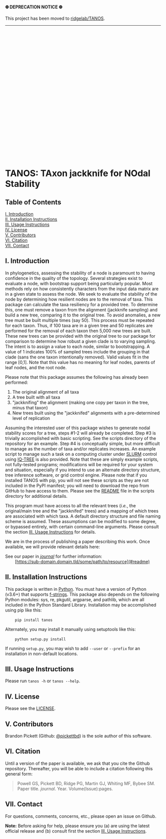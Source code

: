 **⛔ DEPRECATION NOTICE ⛔**

This project has been moved to [ridgelab/TANOS](https://github.com/ridgelab/TANOS).

---
<br /><br /><br /><br /><br /><br />
<br /><br /><br /><br /><br /><br />
<br /><br /><br /><br /><br /><br />
<br /><br /><br /><br /><br /><br />

# TANOS: TAxon jackknife for NOdal Stability

## Table of Contents
   [I. Introduction](#i-introduction)<br>
  [II. Installation Instructions](#ii-installation-instructions)<br>
 [III. Usage Instructions](#iii-usage-instructions)<br>
  [IV. License](#iv-license)<br>
  [V. Contributors](#v-contributors)<br>
 [VI. Citation](#vi-citation)<br>
[VII. Contact](#vii-contact)


## I. Introduction
In phylogenetics, assessing the stability of a node is paramount to having
confidence in the quality of the topology. Several strategies exist to evaluate
a node, with bootstrap support being particularly popular. Most methods rely on
how consistently characters from the input data matrix are in a given state to
assess the node. We seek to evaluate the stability of the node by determining how
resilient nodes are to the removal of taxa. This package can calculate the taxa
resiliency for a provided tree. To determine this, one must remove a taxon from
the alignment (jackknife sampling) and build a new tree, comparing it to the
original tree. To avoid anomalies, a new tree must be built multiple times (say
50). This process must be repeated for each taxon. Thus, if 100 taxa are in a
given tree and 50 replicates are performed for the removal of each taxon then
5,000 new trees are built. These new trees can be provided with the original tree
to our package for comparison to determine how robust a given clade is to varying
sampling. The intent is to assign a value to each node, similar to bootstrapping.
A value of 1 indicates 100% of sampled trees include the grouping in that clade
(sans the one taxon intentionally removed). Valid values fit in the range [0,1].
Note that this value has no meaning for leaf nodes, parents of leaf nodes, and
the root node.

Please note that this package assumes the following has already been performed:

1. The original alignment of all taxa
2. A tree built with all taxa
3. "jackknifing" the alignment (making one copy per taxon in the tree, minus that taxon)
4. New trees built using the "jackknifed" alignments with a pre-determined level of replication

Assuming the interested user of this package wishes to generate nodal stability
scores for a tree, steps #1-2 will already be completed. Step #3 is trivially
accomplished with basic scripting. See the scripts directory of the repository
for an example. Step #4 is conceptually simple, but more difficult to manage as
the number of taxa and/or replicates increases. An example script to manage such
a task on a computing cluster under [SLURM](https://slurm.schedmd.com) control
using [IQ-TREE](http://www.iqtree.org) is also provided. Note that these are
simply example scripts, not fully-tested programs; modifications will be required
for your system and situation, especially if you intend to use an alternate
directory structure, tree inference software, or grid control engine. Please note
that if you installed TANOS with pip, you will not see these scripts as they are
not included in the PyPI manifest; you will need to download the repo from GitHub
to have access to them. Please see the
[README](https://github.com/pickettbd/tanos/blob/master/scripts/README.md) file
in the scripts directory for additional details.

This program must have access to all the relevant trees (_i.e._, the original/main
tree and the "jackknifed" trees) and a mapping of which trees are associated
with which taxa. A default directory structure and file naming scheme is assumed.
These assumptions can be modified to some degree, or bypassed entirely, with
certain command-line arguments. Please consult the section [III. Usage
Instructions](#iii-usage-instructions) for details.

We are in the process of publishing a paper describing this work. Once
available, we will provide relevant details here:

See our paper in [_journal_](#readme) for further information:<br>
<span>&nbsp;&nbsp;&nbsp;&nbsp;&nbsp;&nbsp;&nbsp;&nbsp;</span>[https://sub-domain.domain.tld/some/path/to/resource](#readme)


## II. Installation Instructions
This package is written in [Python](https://www.python.org). You must have a version of Python (v3.6+) that supports [f-strings](https://docs.python.org/3/reference/lexical_analysis.html#f-strings). This package also depends on the following Python modules: sys, re, pkgutil, argparse, and pathlib, which are all included in the Python Standard Library. Installation may be accomplished using pip like this:

<span>&nbsp;&nbsp;&nbsp;&nbsp;&nbsp;&nbsp;&nbsp;&nbsp;</span>`pip install tanos`

Alternately, you may install it manually using setuptools like this:

<span>&nbsp;&nbsp;&nbsp;&nbsp;&nbsp;&nbsp;&nbsp;&nbsp;</span>`python setup.py install`

If running `setup.py`, you may wish to add `--user` or `--prefix` for an
installation in non-default locations.

## III. Usage Instructions
Please run `tanos -h` or `tanos --help`.


## IV. License
Please see the [LICENSE](https://github.com/pickettbd/tanos/blob/master/LICENSE).


## V. Contributors
Brandon Pickett (Github: [@pickettbd](https://github.com/pickettbd)) is the sole author of this software.


## VI. Citation
Until a version of the paper is available, we ask that you cite the Github
repository. Thereafter, you will be able to include a citation following
this general form:

> Powell GS, Pickett BD, Ridge PG, Martin GJ, Whiting MF, Bybee SM. Paper title. _journal_. Year. Volume(Issue):pages.


## VII. Contact
For questions, comments, concerns, etc., please open an issue on Github.

**Note:** Before asking for help, please ensure you (a) are using the latest
official release and (b) consult first the section [III. Usage Instructions](#iii-usage-instructions).

